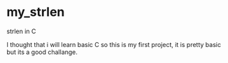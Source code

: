 # my_strlen
strlen in C

I thought that i will learn basic C so this is my first project, it is pretty basic but its a good challange.
